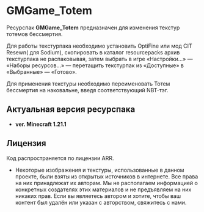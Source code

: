 # GMGame_Totem

Ресурспак **GMGame_Totem** предназначен для изменения текстур тотемов бессмертия.

Для работы текстурпака необходимо установить OptiFine или мод CIT Resewn( для Sodium), скопировать в каталог resourcepacks архив текстурпака не распаковывая, затем выбрать в игре «Настройки...» — «Наборы ресурсов...» — перетащить текстурпак из «Доступные» в «Выбранные» — «Готово».

Для применения текстуры необходимо переименовать Тотем бессмертия на наковальне, введя соответствующий NBT-тэг.

## Актуальная версия ресурспака

- **ver. Minecraft 1.21.1**

## Лицензия

Код распространяется по лицензии ARR.

- Некоторые изображения и текстуры, использованные в данном проекте, были взяты из открытых источников в интернете. Все права на них принадлежат их авторам. Мы не располагаем информацией о конкретных создателях этих материалов и не предъявляем на них никаких прав. Если вы являетесь автором и хотите, чтобы ваш контент был удалён или указан с авторством, свяжитесь с нами.